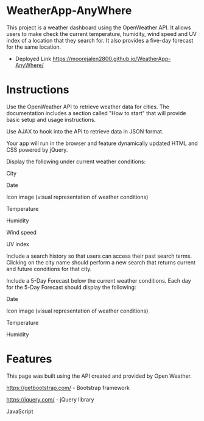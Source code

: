 # WeatherApp-AnyWhere

This project is a weather dashboard using the OpenWeather API.
It allows users to make check the current temperature, humidity, wind speed and UV index of a location that they search for. It also provides a five-day forecast for the same location. 

- Deployed Link https://moorejalen2800.github.io/WeatherApp-AnyWhere/

# Instructions


Use the OpenWeather API to retrieve weather data for cities. The documentation includes a section called "How to start" that will provide basic setup and usage instructions.

Use AJAX to hook into the API to retrieve data in JSON format.

Your app will run in the browser and feature dynamically updated HTML and CSS powered by jQuery.

Display the following under current weather conditions:

City

Date

Icon image (visual representation of weather conditions)

Temperature

Humidity

Wind speed

UV index

Include a search history so that users can access their past search terms. Clicking on the city name should perform a new search that returns current and future conditions for that city.

Include a 5-Day Forecast below the current weather conditions. Each day for the 5-Day Forecast should display the following:

Date

Icon image (visual representation of weather conditions)

Temperature

Humidity


# Features

This page was built using the API created and provided by Open Weather.

https://getbootstrap.com/ - Bootstrap framework 

https://jquery.com/ - jQuery library

JavaScript


